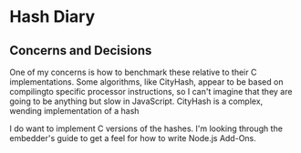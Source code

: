 # Hash Diary

## Concerns and Decisions

One of my concerns is how to benchmark these relative to their C
implementations. Some algorithms, like CityHash, appear to be based on
compilingto specific processor instructions, so I can't imagine that they are
going to be anything but slow in JavaScript. CityHash is a complex, wending
implementation of a hash

I do want to implement C versions of the hashes. I'm looking through the
embedder's guide to get a feel for how to write Node.js Add-Ons.
